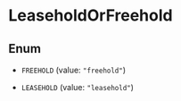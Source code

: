 

# LeaseholdOrFreehold

## Enum


* `FREEHOLD` (value: `"freehold"`)

* `LEASEHOLD` (value: `"leasehold"`)



